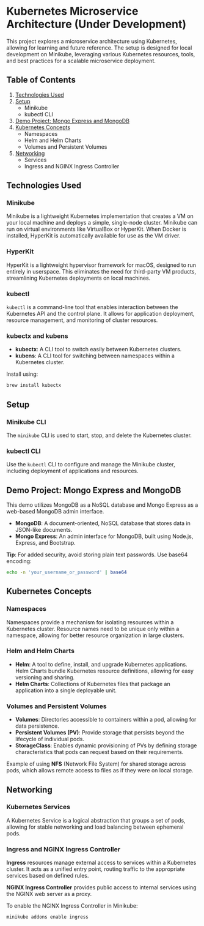 # Kubernetes Microservice Architecture (Under Development)

This project explores a microservice architecture using Kubernetes, allowing for learning and future reference. The setup is designed for local development on Minikube, leveraging various Kubernetes resources, tools, and best practices for a scalable microservice deployment.

## Table of Contents

1. [Technologies Used](#technologies-used)
2. [Setup](#setup)
   - Minikube
   - kubectl CLI
3. [Demo Project: Mongo Express and MongoDB](#demo-project-mongo-express-and-mongodb)
4. [Kubernetes Concepts](#kubernetes-concepts)
   - Namespaces
   - Helm and Helm Charts
   - Volumes and Persistent Volumes
5. [Networking](#networking)
   - Services
   - Ingress and NGINX Ingress Controller

## Technologies Used

### Minikube

Minikube is a lightweight Kubernetes implementation that creates a VM on your local machine and deploys a simple, single-node cluster. Minikube can run on virtual environments like VirtualBox or HyperKit. When Docker is installed, HyperKit is automatically available for use as the VM driver.

### HyperKit

HyperKit is a lightweight hypervisor framework for macOS, designed to run entirely in userspace. This eliminates the need for third-party VM products, streamlining Kubernetes deployments on local machines.

### kubectl

`kubectl` is a command-line tool that enables interaction between the Kubernetes API and the control plane. It allows for application deployment, resource management, and monitoring of cluster resources.

### kubectx and kubens

- **kubectx**: A CLI tool to switch easily between Kubernetes clusters.
- **kubens**: A CLI tool for switching between namespaces within a Kubernetes cluster.

Install using:

```bash
brew install kubectx
```

## Setup

### Minikube CLI

The `minikube` CLI is used to start, stop, and delete the Kubernetes cluster.

### kubectl CLI

Use the `kubectl` CLI to configure and manage the Minikube cluster, including deployment of applications and resources.

## Demo Project: Mongo Express and MongoDB

This demo utilizes MongoDB as a NoSQL database and Mongo Express as a web-based MongoDB admin interface.

- **MongoDB**: A document-oriented, NoSQL database that stores data in JSON-like documents.
- **Mongo Express**: An admin interface for MongoDB, built using Node.js, Express, and Bootstrap.

**Tip**: For added security, avoid storing plain text passwords. Use base64 encoding:

```bash
echo -n 'your_username_or_password' | base64
```

## Kubernetes Concepts

### Namespaces

Namespaces provide a mechanism for isolating resources within a Kubernetes cluster. Resource names need to be unique only within a namespace, allowing for better resource organization in large clusters.

### Helm and Helm Charts

- **Helm**: A tool to define, install, and upgrade Kubernetes applications. Helm Charts bundle Kubernetes resource definitions, allowing for easy versioning and sharing.
- **Helm Charts**: Collections of Kubernetes files that package an application into a single deployable unit.

### Volumes and Persistent Volumes

- **Volumes**: Directories accessible to containers within a pod, allowing for data persistence.
- **Persistent Volumes (PV)**: Provide storage that persists beyond the lifecycle of individual pods.
- **StorageClass**: Enables dynamic provisioning of PVs by defining storage characteristics that pods can request based on their requirements.

Example of using **NFS** (Network File System) for shared storage across pods, which allows remote access to files as if they were on local storage.

## Networking

### Kubernetes Services

A Kubernetes Service is a logical abstraction that groups a set of pods, allowing for stable networking and load balancing between ephemeral pods.

### Ingress and NGINX Ingress Controller

**Ingress** resources manage external access to services within a Kubernetes cluster. It acts as a unified entry point, routing traffic to the appropriate services based on defined rules.

**NGINX Ingress Controller** provides public access to internal services using the NGINX web server as a proxy.

To enable the NGINX Ingress Controller in Minikube:

```bash
minikube addons enable ingress
```
